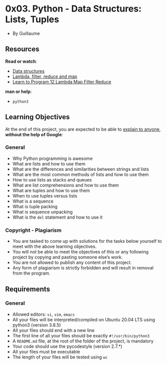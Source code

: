 0x03. Python - Data Structures: Lists, Tuples
=============================================

-   By Guillaume

Resources
---------

**Read or watch**:

-   [Data structures](https://alx-intranet.hbtn.io/rltoken/GmgoSUtBbHBW8suWkws51g)
-   [Lambda, filter, reduce and map](https://alx-intranet.hbtn.io/rltoken/53f4kKVT0-jyzrJstOSJWg)
-   [Learn to Program 12 Lambda Map Filter Reduce](https://alx-intranet.hbtn.io/rltoken/v9eyFryhkYmxDI13iTx2VA)

**man or help**:

-   `python3`


Learning Objectives
-------------------

At the end of this project, you are expected to be able to [explain to anyone](https://alx-intranet.hbtn.io/rltoken/qZrNhvUqi5zcqE4cMFGU6Q "explain to anyone"), **without the help of Google**:

### General

-   Why Python programming is awesome
-   What are lists and how to use them
-   What are the differences and similarities between strings and lists
-   What are the most common methods of lists and how to use them
-   How to use lists as stacks and queues
-   What are list comprehensions and how to use them
-   What are tuples and how to use them
-   When to use tuples versus lists
-   What is a sequence
-   What is tuple packing
-   What is sequence unpacking
-   What is the `del` statement and how to use it

### Copyright - Plagiarism

-   You are tasked to come up with solutions for the tasks below yourself to meet with the above learning objectives.
-   You will not be able to meet the objectives of this or any following project by copying and pasting someone else’s work.
-   You are not allowed to publish any content of this project.
-   Any form of plagiarism is strictly forbidden and will result in removal from the program.

Requirements
------------

### General

-   Allowed editors: `vi`, `vim`, `emacs`
-   All your files will be interpreted/compiled on Ubuntu 20.04 LTS using python3 (version 3.8.5)
-   All your files should end with a new line
-   The first line of all your files should be exactly `#!/usr/bin/python3`
-   A `README.md` file, at the root of the folder of the project, is mandatory
-   Your code should use the pycodestyle (version 2.7.*)
-   All your files must be executable
-   The length of your files will be tested using `wc`


